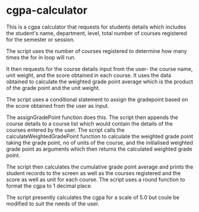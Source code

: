# cgpa-calculator

This is a cgpa calculator that requests for students details which includes the student's name, department, level,
total number of courses registered for the semester or session.

The script uses the number of courses registered to determine how many times the for in loop will run.

It then requests for the course details input from the user- the course name, unit weight, and the score obtained 
in each course. It uses the data obtained to calculate the weighted grade point average which is the product of the grade point
and the unit weight. 

The script uses a conditional statement to assign the gradepoint based on the score obtained from the user as input.


The assignGradePoint function does this. The script then appends the course details to a course list which would contain the details of the
courses entered by the user. The script calls the calculateWeightedGradePoint function to calculate the weighted grade point taking the 
grade point, no of units of the course, and the initialised weighted grade point as arguments which then returns the calculated weighted grade point. 

The script then calculates the cumulative grade point average and prints the student records to the screen as well as the courses registered
and the score as well as unit for each course. The script uses a round function to format the cgpa to 1 decimal place.

The script presently calculates the cgpa for a scale of 5.0 but coule be modified to suit the needs of the user.
